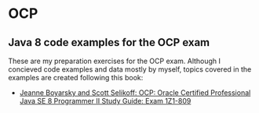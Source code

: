 # OCP
## Java 8 code examples for the OCP exam

These are my preparation exercises for the OCP exam. Although I concieved code examples and data mostly by myself, 
topics covered in the examples are created following this book:

- <a href="https://www.selikoff.net/java-ocp-8-programmer-ii-study-guide/">Jeanne Boyarsky and Scott Selikoff: OCP: Oracle Certified Professional Java SE 8 Programmer II Study Guide: Exam 1Z1-809</a>

